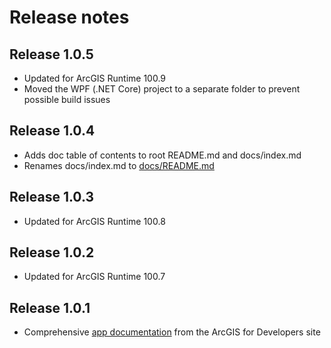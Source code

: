 # Release notes

## Release 1.0.5

- Updated for ArcGIS Runtime 100.9
- Moved the WPF (.NET Core) project to a separate folder to prevent possible build issues

## Release 1.0.4

- Adds doc table of contents to root README.md and docs/index.md
- Renames docs/index.md to [docs/README.md](/docs/README.md)

## Release 1.0.3

- Updated for ArcGIS Runtime 100.8

## Release 1.0.2

- Updated for ArcGIS Runtime 100.7

## Release 1.0.1

- Comprehensive [app documentation](/docs/README.md) from the ArcGIS for Developers site

